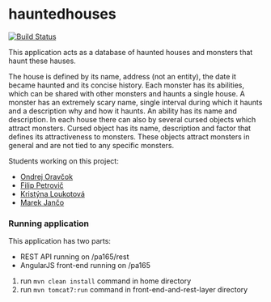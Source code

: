 # hauntedhouses

[![Build Status](https://travis-ci.org/piskula/hauntedhouses.svg?branch=master)](https://travis-ci.org/piskula/hauntedhouses)

This application acts as a database of haunted houses and monsters that haunt these hauses.

The house is defined by its name, address (not an entity), the date it became haunted and its concise history.
Each monster has its abilities, which can be shared with other monsters and haunts a single house.
A monster has an extremely scary name, single interval during which it haunts and a description why and
how it haunts. An ability has its name and description. In each house there can also by several
cursed objects which attract monsters. Cursed object has its name, description and factor that defines
its attractiveness to monsters. These objects attract monsters in general and are not tied to any specific
monsters.

Students working on this project:
- [Ondrej Oravčok](https://github.com/piskula)
- [Filip Petrovič](https://github.com/Fillo7)
- [Kristýna Loukotová](https://github.com/Tilwaen)
- [Marek Jančo](https://github.com/marcus991)

### Running application
This application has two parts:
- REST API running on /pa165/rest
- AngularJS front-end running on /pa165

1. run `mvn clean install` command in home directory
2. run `mvn tomcat7:run` command in front-end-and-rest-layer directory
